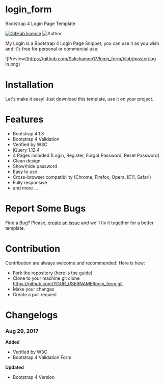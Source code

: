 # login_form
Bootstrap 4 Login Page Template

[![GitHub license](https://img.shields.io/github/license/nauvalazhar/my-login.svg)](https://github.com/Sakshamoo17/login_form/blob/master/LICENSE)
![Author](https://img.shields.io/badge/author-%40saksham0017-blue.svg)

My Login is a Bootstrap 4 Login Page Snippet, you can use it as you wish and it's free for personal or commercial use.

![Preview](https://github.com/Sakshamoo17/login_form/blob/master/log in.png)

# Installation
Let's make it easy! Just download this template, use it on your project.

# Features
- Bootstrap 4.1.3
- Bootstrap 4 Validation
- Verified by W3C
- jQuery 1.12.4
- 4 Pages included (Login, Register, Forgot Password, Reset Password)
- Clean design
- Show/hide password
- Easy to use
- Cross-browser compatibility (Chrome, Firefox, Opera, IE11, Safari)
- Fully responsive
- and more ...
# Report Some Bugs
Find a Bug? Please, [create an issue](https://github.com/Sakshamoo17/login_form/issues) and we'll fix it together for a better template.
# Contribution
Contribution are always welcome and recommended! Here is how:

- Fork the repository ([here is the guide](https://help.github.com/articles/fork-a-repo/)).
- Clone to your machine git clone https://github.com/YOUR_USERNAME/login_form.git
- Make your changes
- Create a pull request

# Changelogs
### Aug 29, 2017
  **Added**
  * Verified by W3C
  * Bootstrap 4 Validation Form

  **Updated**
  * Bootstrap 4 Version


